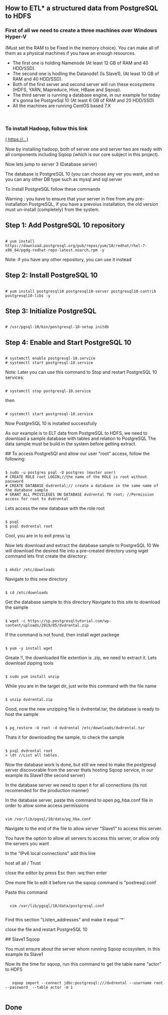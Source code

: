 ## How to ETL* a structured data from PostgreSQL to HDFS
<h3>First of all we need to create a three machines over Windows Hyper-V</h3> 
(Must set the RAM to be Fixed in the memory choice). 
You can make all of them as a physical machines if you have an enough resources.
<div>
<ul>
<li>The first one is holding Namenode (At least 12 GB of RAM and 40 HDD/SSD).</li>
<li>The second one is hodling the Datanode1 (Is Slave1), (At least 10 GB of RAM and 40 HDD/SSD).</li>
<li>Both of the first server and second server will run these ecosystems (HDFS, YARN, Mapreduce, Hive, HBase and Sqoop).</li>
<li>The third server is running a database engine, in our example for today it's gonna be PostgreSql 10 (At least 6 GB of RAM and 20 HDD/SSD)</li>
<li>All the machines are running CentOS based 7.X </li>
</ul>
  </div>
</br>
<h3>To install Hadoop, follow this link</h3>
<a href="">( https://...)<a> 
<p>Now by installing hadoop, both of server one and server two are ready with all components including Sqoop (which is our core subject in this project).</p>

<p>Now lets jump to server 3 (Database server)</p>
<p>The database is PostgreSQL 10 (you can choose any ver you want, and so you can any other DB type such as mysql and sql server</p>

To install PostgreSQL follow these commands

<p> Warning : you have to ensure that your server in free from any pre-installation PostgreSQL, if you have a prevoius installation,
the old version must un-install (completely) from the system. </p>

## Step 1: Add PostgreSQL 10 repository  
<pre><code>
# yum install https://download.postgresql.org/pub/repos/yum/10/redhat/rhel-7-x86_64/pgdg-redhat-repo-latest.noarch.rpm -y
</code></pre>
<p>Note: if you have any other repository, you can use it instead <p>

## Step 2: Install PostgreSQL 10
<pre><code>
# yum install postgresql10 postgresql10-server postgresql10-contrib postgresql10-libs -y
</code></pre>

## Step 3: Initialize PostgreSQL
<pre><code>
# /usr/pgsql-10/bin/postgresql-10-setup initdb
</code></pre>

## Step 4: Enable and Start PostgreSQL 10
<pre><code>
# systemctl enable postgresql-10.service
# systemctl start postgresql-10.service
</code></pre>

Note: Later you can use this command to Stop and restart PostgreSQL 10 services:
<pre><code>
# systemctl stop postgresql-10.service
</code></pre>
<p>then</p>
<pre><code>
# systemctl start postgresql-10.service
</code></pre>

<p>Now PostgreSQL 10 is installed successfully</p>
<p>As our example is to ELT data from PostgreSQL to HDFS, we need to download a sample database with tables and relation to PostgreSQL
The data sample must be build in the system before getting extract.</p>
## To access PostgreSQl and allow our user "root" access, follow the following:
<pre><code>
$ sudo -u postgres psql -U postgres (master user)
# CREATE ROLE root LOGIN;//the name of the ROLE is root without password
# CREATE DATABASE dvdrental;// create a database in the same name of the database sample
# GRANT ALL PRIVILEGES ON DATABASE dvdrental TO root; //Permission access for root to dvdrental
</code></pre>
<p>Lets access the new database with the role root</p>
<pre><code>
$ psql <database><rolename>
$ psql dvdrental root
</code></pre>

<p>Cool, you are in
to exit press \q</p>

<p>Now lets download and extract the database sample to PostgreSQL 10
We will download the desired file into a pre-created directory using wget command
lets first create the directory:</p>
<pre><code>
$ mkdir /etc/downloads 
</code></pre>
<p>Navigate to this new directory</p>
<pre><code>
$ cd /etc/downloads
</code></pre>

<p>Get the database sample to this directory
Navigate to this site to download the sample</p>
<pre><code>
$ wget -c https://sp.postgresqltutorial.com/wp-content/uploads/2019/05/dvdrental.zip 
</code></pre>
<p>If the command is not found, then install wget packege</p>
<pre><code>
$ yum -y install wget
</code></pre>

<p>Greate !!, the downloaded file extention is .zip, we need to extract it.
Lets download zipping tools</p>
<pre><code>
$ sudo yum install unzip
</code></pre>
<p>While you are in the target dir, just write this command with the file name</p>
<pre><code>
$ unzip dvdrental.zip
</code></pre>

<p>Good, now the new unzipping file is dvdrental.tar, the database is ready to host the sample</p>
<pre><code>
$ pg_restore -U root -d dvdrental /etc/downloads/dvdrental.tar
</code></pre>
<p>Thats it for downloading the sample, to check the sample</p>
<pre><code>
$ psql dvdrental root
> \dt //List all tables.
</code></pre>

<p>Now the database work is done, but still we need to make the postgresql server discovorable from the server thats hosting Sqoop service, in our
example its Slave1 (the second server)</p>

<p>In the database server we need to open it for all connections (its not recomended for the production manner)</p> 
<p>In the database server, paste this command to open pg_hba.conf file in order to allow some access permissions</p>
<pre><code>
vim /var/lib/pgsql/10/data/pg_hba.conf
</code></pre>

<p>Navigate to the end of the file to allow server "Slave1" to access this server.</p>
<p>You have the option to allow all servers to access this server, or allow only the servers you want</p>
<p>In the "IPv6 local connections" add this line</p>
<p> host  all   all   <slave1 ip address>/<port>  Trust</p>
<p>close the editor by press Esc then :wq then enter<p/>
<p>One more file to edit it before run the sqoop command is "postresql.conf</p>
<p>Paste this command</p>
  <pre><code>
  vim /var/lib/pgsql/10/data/postgresql.conf
  </code></pre>
  <p>Find this section "Listen_addresses" and make it equal '*'</p>
  <p>close the file and restart PostgreSQL 10</p>
## Slave1 Sqoop
  <p>You must ensure about the server whom running Sqoop ecosystem, in this example its Slave1</p>
  <p>
    Now its the time for sqoop, run this command to get the table name "actor" to HDFS
  </p>
   <pre><code>
   sqoop import --connect jdbc:postgresql://<Database server IP>/dvdrental --username root --password <the password> --table actor -m 1
    </code></pre>


## Done
